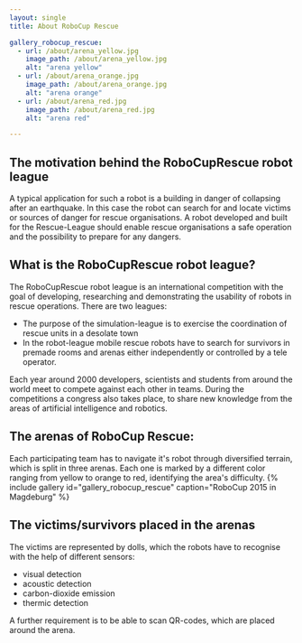 ```yaml
---
layout: single
title: About RoboCup Rescue

gallery_robocup_rescue:
  - url: /about/arena_yellow.jpg
    image_path: /about/arena_yellow.jpg
    alt: "arena yellow"
  - url: /about/arena_orange.jpg
    image_path: /about/arena_orange.jpg
    alt: "arena orange"
  - url: /about/arena_red.jpg
    image_path: /about/arena_red.jpg
    alt: "arena red"

---
```


## The motivation behind the RoboCupRescue robot league

A typical application for such a robot is a building in danger of collapsing after an earthquake. In this case the robot can search for and locate victims or sources of danger for rescue organisations. 
A robot developed and built for the Rescue-League should enable rescue organisations a safe operation and the possibility to prepare for any dangers.

## What is the RoboCupRescue robot league?

The RoboCupRescue robot league is an international competition with the goal of developing, researching and demonstrating the usability of robots in rescue operations. 
There are two leagues: 

 * The purpose of the simulation-league is to exercise the coordination of rescue units in a desolate town
 * In the robot-league mobile rescue robots have to search for survivors in premade rooms and arenas either independently or controlled by a tele operator. 

Each year around 2000 developers, scientists and students from around the world meet to compete against each other in teams. 
During the competitions a congress also takes place, to share new knowledge from the areas of artificial intelligence and robotics.

## The arenas of RoboCup Rescue:

Each participating team has to navigate it's robot through diversified terrain, which is split in three arenas. Each one is marked by a different color ranging from yellow to orange to red, identifying the area's difficulty.
{% include gallery id="gallery_robocup_rescue" caption="RoboCup 2015 in Magdeburg" %}


## The victims/survivors placed in the arenas

The victims are represented by dolls, which the robots have to recognise with the help of different sensors:

 * visual detection
 * acoustic detection
 * carbon-dioxide emission
 * thermic detection

A further requirement is to be able to scan QR-codes, which are placed around the arena.
